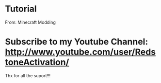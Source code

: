 Tutorial
========

From: Minecraft Modding

Subscribe to my Youtube Channel: http://www.youtube.com/user/RedstoneActivation/
=
Thx for all the suport!!!
